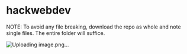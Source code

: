 # hackwebdev

NOTE: To avoid any file breaking, download the repo as whole and note single files. The entire folder will suffice.

![Uploading image.png…]()
